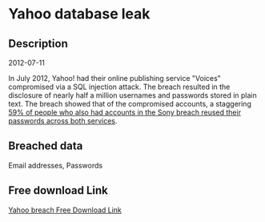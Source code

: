 # Yahoo database leak

## Description

2012-07-11

In July 2012, Yahoo! had their online publishing service &quot;Voices&quot; compromised via a SQL injection attack. The breach resulted in the disclosure of nearly half a million usernames and passwords stored in plain text. The breach showed that of the compromised accounts, a staggering <a href="http://www.troyhunt.com/2012/07/what-do-sony-and-yahoo-have-in-common.html" target="_blank" rel="noopener">59% of people who also had accounts in the Sony breach reused their passwords across both services</a>.

## Breached data

Email addresses, Passwords

## Free download Link

[Yahoo breach Free Download Link](https://tinyurl.com/2b2k277t)